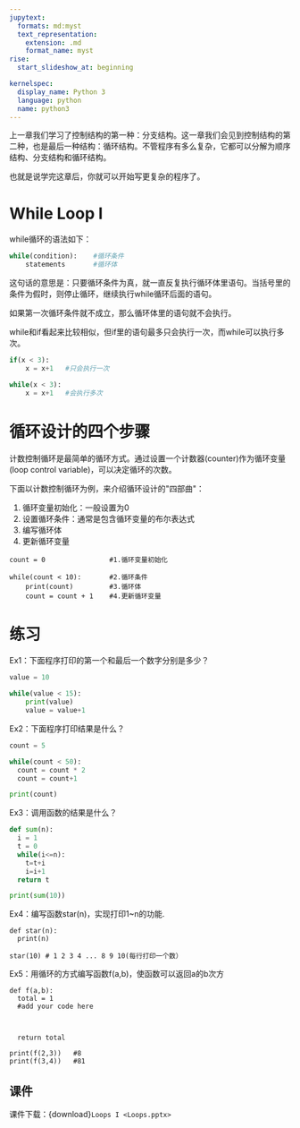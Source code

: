 ```yaml
---
jupytext:
  formats: md:myst
  text_representation:
    extension: .md
    format_name: myst
rise:
  start_slideshow_at: beginning

kernelspec:
  display_name: Python 3
  language: python
  name: python3
---
```


上一章我们学习了控制结构的第一种：分支结构。这一章我们会见到控制结构的第二种，也是最后一种结构：循环结构。不管程序有多么复杂，它都可以分解为顺序结构、分支结构和循环结构。

也就是说学完这章后，你就可以开始写更复杂的程序了。

# While Loop I #

while循环的语法如下：
```python
while(condition):    #循环条件
    statements       #循环体
```
这句话的意思是：只要循环条件为真，就一直反复执行循环体里语句。当括号里的条件为假时，则停止循环，继续执行while循环后面的语句。

如果第一次循环条件就不成立，那么循环体里的语句就不会执行。

while和if看起来比较相似，但if里的语句最多只会执行一次，而while可以执行多次。

```python
if(x < 3):
    x = x+1   #只会执行一次

while(x < 3):
    x = x+1   #会执行多次
```

# 循环设计的四个步骤 #

计数控制循环是最简单的循环方式。通过设置一个计数器(counter)作为循环变量(loop control variable)，可以决定循环的次数。

下面以计数控制循环为例，来介绍循环设计的"四部曲"：

1. 循环变量初始化：一般设置为0
2. 设置循环条件：通常是包含循环变量的布尔表达式
3. 编写循环体
4. 更新循环变量

```{code-cell} python3
count = 0                #1.循环变量初始化

while(count < 10):       #2.循环条件
    print(count)         #3.循环体
    count = count + 1    #4.更新循环变量
```


# 练习 #

Ex1：下面程序打印的第一个和最后一个数字分别是多少？
```python
value = 10

while(value < 15):
    print(value)
    value = value+1
```

Ex2：下面程序打印结果是什么？

```python
count = 5

while(count < 50):
  count = count * 2
  count = count+1

print(count)
```

Ex3：调用函数的结果是什么？

```python
def sum(n):
  i = 1
  t = 0
  while(i<=n):
    t=t+i
    i=i+1
  return t

print(sum(10))
```
Ex4：编写函数star(n)，实现打印1~n的功能.

```{code-cell} python3
def star(n):
  print(n)

star(10) # 1 2 3 4 ... 8 9 10(每行打印一个数）
```


Ex5：用循环的方式编写函数f(a,b)，使函数可以返回a的b次方

```{code-cell} python3
def f(a,b):
  total = 1
  #add your code here
  
  
  
  return total

print(f(2,3))   #8
print(f(3,4))   #81
```

## 课件 ##

课件下载：{download}`Loops I <Loops.pptx>`